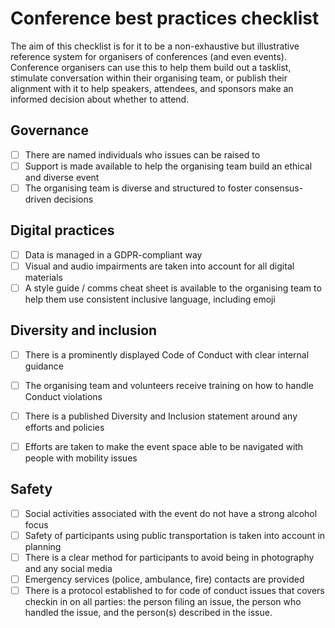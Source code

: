 # Conference best practices checklist
The aim of this checklist is for it to be a non-exhaustive but illustrative reference system for organisers of conferences (and even events). Conference organisers can use this to help them build out a tasklist, stimulate conversation within their organising team, or publish their alignment with it to help speakers, attendees, and sponsors make an informed decision about whether to attend.

## Governance
- [ ] There are named individuals who issues can be raised to
- [ ] Support is made available to help the organising team build an ethical and diverse event
- [ ] The organising team is diverse and structured to foster consensus-driven decisions

## Digital practices
- [ ] Data is managed in a GDPR-compliant way
- [ ] Visual and audio impairments are taken into account for all digital materials
- [ ] A style guide / comms cheat sheet is available to the organising team to help them use consistent inclusive language, including emoji

## Diversity and inclusion
- [ ] There is a prominently displayed Code of Conduct with clear internal guidance
- [ ] The organising team and volunteers receive training on how to handle Conduct violations
- [ ] There is a published Diversity and Inclusion statement around any efforts and policies
- [ ] Efforts are taken to make the event space able to be navigated with people with mobility issues


## Safety
- [ ] Social activities associated with the event do not have a strong alcohol focus
- [ ] Safety of participants using public transportation is taken into account in planning
- [ ] There is a clear method for participants to avoid being in photography and any social media
- [ ] Emergency services (police, ambulance, fire) contacts are provided
- [ ] There is a protocol established to for code of conduct issues that covers checkin in on all parties: the person filing an issue, the person who handled the issue, and the person(s) described in the issue.
